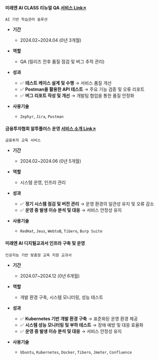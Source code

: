 #### 미래엔 AI CLASS 리뉴얼 QA [서비스 Link↗](https://aiclass.m-teacher.co.kr/)
`AI 기반 학습관리 솔루션`
  
- **기간**
  - 2024.02~2024.04 (0년 3개월) 

- **역할**
  - QA (릴리즈 전후 품질 점검 및 버그 추적 관리)

- **성과**
  - ✅ **테스트 케이스 설계 및 수행** → 서비스 품질 개선
  - ✅ **Postman을 활용한 API 테스트** → 주요 기능 검증 및 오류 리포트
  - ✅ **버그 리포트 작성 및 개선** → 개발팀 협업을 통한 품질 안정화

- **사용기술**
  - `Zephyr`, `Jira`, `Postman`

 
#### 금융투자협회 알투플러스 운영 [서비스 소개 Link↗](https://drive.google.com/file/d/1oAs1xYucRvMdSbHEnj96sgJKv0x6Jwa3/view)
`금융투자 교육 서비스`
  
- **기간**
  - 2024.02~2024.06 (0년 5개월) 

- **역할**
  - 시스템 운영, 인프라 관리

- **성과**
  - ✅ **정기 시스템 점검 및 버전 관리** → 운영 환경의 일관성 유지 및 오류 감소
  - ✅ **운영 중 발생 이슈 분석 및 대응** → 서비스 안정성 유지

- **사용기술**
  - `RedHat`, `Jeus`, `WebtoB`, `Tibero`, `Burp Suite`

 
#### 미래엔 AI 디지털교과서 인프라 구축 및 운영
`인공지능 기반 맞춤형 교육 지원 교과서`
  
- **기간**
  - 2024.07~2024.12 (0년 6개월) 

- **역할**
  - 개발 환경 구축, 시스템 모니터링, 성능 테스트 

- **성과**
  - ✅ **Kubernetes 기반 개발 환경 구축** → 표준화된 운영 환경 제공
  - ✅ **시스템 성능 모니터링 및 부하 테스트** → 장애 예방 및 대응 효율화  
  - ✅ **운영 중 발생 이슈 분석 및 대응** → 서비스 안정성 유지

- **사용기술**
  - `Ubuntu`, `Kubernetes`, `Docker`, `Tibero`, `Jmeter`, `Confluence`
